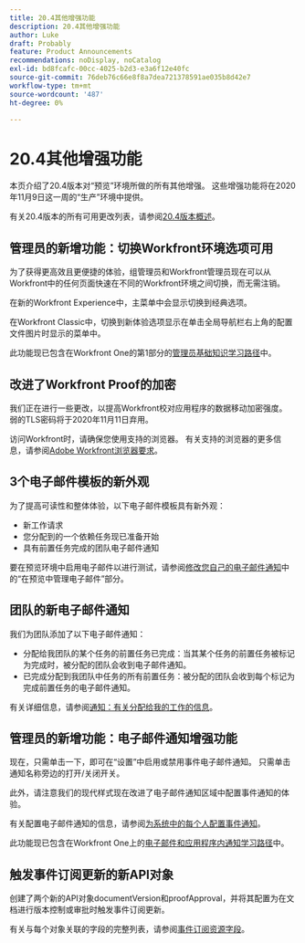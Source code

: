 ```yaml
---
title: 20.4其他增强功能
description: 20.4其他增强功能
author: Luke
draft: Probably
feature: Product Announcements
recommendations: noDisplay, noCatalog
exl-id: bd8fcafc-00cc-4025-b2d3-e3a6f12e40fc
source-git-commit: 76deb76c66e8f8a7dea721378591ae035b8d42e7
workflow-type: tm+mt
source-wordcount: '487'
ht-degree: 0%

---
```


# 20.4其他增强功能

本页介绍了20.4版本对“预览”环境所做的所有其他增强。 这些增强功能将在2020年11月9日这一周的“生产”环境中提供。

有关20.4版本的所有可用更改列表，请参阅[20.4版本概述](../../../product-announcements/product-releases/20.4-release-activity/20-4-release-overview.md)。

## 管理员的新增功能：切换Workfront环境选项可用

为了获得更高效且更便捷的体验，组管理员和Workfront管理员现在可以从Workfront中的任何页面快速在不同的Workfront环境之间切换，而无需注销。

在新的Workfront Experience中，主菜单中会显示切换到经典选项。

在Workfront Classic中，切换到新体验选项显示在单击全局导航栏右上角的配置文件图片时显示的菜单中。

此功能现已包含在Workfront One的第1部分的[管理员基础知识学习路径](https://one.workfront.com/s/learningpath3/administrator-fundamentals-in-the-new-workfront-experience-part-2-user-organizat-20Y0z000000bmAXEAY)中。

## 改进了Workfront Proof的加密

我们正在进行一些更改，以提高Workfront校对应用程序的数据移动加密强度。 弱的TLS密码将于2020年11月11日弃用。

访问Workfront时，请确保您使用支持的浏览器。 有关支持的浏览器的更多信息，请参阅[Adobe Workfront浏览器要求](../../../workfront-basics/workfront-browser-requirements.md)。

## 3个电子邮件模板的新外观

为了提高可读性和整体体验，以下电子邮件模板具有新外观：

* 新工作请求
* 您分配到的一个依赖任务现已准备开始
* 具有前置任务完成的团队电子邮件通知

要在预览环境中启用电子邮件以进行测试，请参阅[修改您自己的电子邮件通知](../../../workfront-basics/using-notifications/activate-or-deactivate-your-own-event-notifications.md)中的“在预览中管理电子邮件”部分。

## 团队的新电子邮件通知

我们为团队添加了以下电子邮件通知：

* 分配给我团队的某个任务的前置任务已完成：当其某个任务的前置任务被标记为完成时，被分配的团队会收到电子邮件通知。
* 已完成分配到我团队中任务的所有前置任务：被分配的团队会收到每个标记为完成前置任务的电子邮件通知。

有关详细信息，请参阅[通知：有关分配给我的工作的信息](../../../workfront-basics/using-notifications/notifications-information-about-work-assigned-to-me.md)。

## 管理员的新增功能：电子邮件通知增强功能

现在，只需单击一下，即可在“设置”中启用或禁用事件电子邮件通知。 只需单击通知名称旁边的打开/关闭开关。

此外，请注意我们的现代样式现在改进了电子邮件通知区域中配置事件通知的体验。

有关配置电子邮件通知的信息，请参阅[为系统中的每个人配置事件通知](../../../administration-and-setup/manage-workfront/emails/configure-event-notifications-for-everyone-in-the-system.md)。

此功能现已包含在Workfront One上的[电子邮件和应用程序内通知学习路径](https://one.workfront.com/s/learningpath2/email-and-in-app-notifications-in-the-new-workfront-experience-20Y4X000000CaZGUA0)中。

## 触发事件订阅更新的新API对象

创建了两个新的API对象documentVersion和proofApproval，并将其配置为在文档进行版本控制或审批时触发事件订阅更新。

有关与每个对象关联的字段的完整列表，请参阅[事件订阅资源字段](../../../wf-api/api/event-sub-resource-fields.md)。
